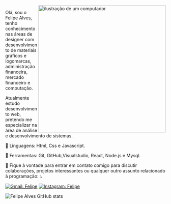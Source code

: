 <img src="https://raw.githubusercontent.com/MicaelliMedeiros/micaellimedeiros/master/image/computer-illustration.png" alt="ilustração de um computador" min-width="400px" max-width="400px" width="400px" align="right">

<p align="left"> 
Olá, sou o Felipe Alves, tenho conhecimento nas áreas de designer com desenvolvimento de materiais gráficos e logomarcas, administração financeira, mercado financeiro e computação.
  
Atualmente estudo desenvolvimento web, pretendo me especializar na área de análise e desenvolvimento de sistemas.
</p>

<p align="left">
  🦄 Linguagens: Html, Css e Javascript.
</p>

<p align="left">
  💼 Ferramentas: Git, GitHub,Visualstudio, React, Node.js e Mysql.
</p>

<p align="left">
  💌 Fique à vontade para entrar em contato comigo para discutir colaborações, projetos interessantes ou qualquer outro assunto relacionado à programação: ⤵️
</p>

[![Gmail: Felipe](https://img.shields.io/badge/-{Gmail}-006bed?style=flat-square&logo=Gmail&logoColor=white&link=mailto:{felipealvesxx509@gmail.com})](mailto:{felipealvesxx509@gmail.com})
[![Instagram: Felipe](https://img.shields.io/badge/-{Instagram}-purple?style=flat-square&logo=Instagram&logoColor=white&link={https://www.instagram.com/felipealves_life/profilecard/?igsh=bGI0MXY0c2NpMGx5)](https://www.instagram.com/fellipealvesofc/profilecard/?igsh=bGI0MXY0c2NpMGx5})

![Felipe Alves GitHub stats](https://github-readme-stats.vercel.app/api?username=felipealves06\&rank_icon=percentile)

<!---
felipealves06/felipealves06 is a ✨ special ✨ repository because its `README.md` (this file) appears on your GitHub profile.
You can click the Preview link to take a look at your changes.
--->

